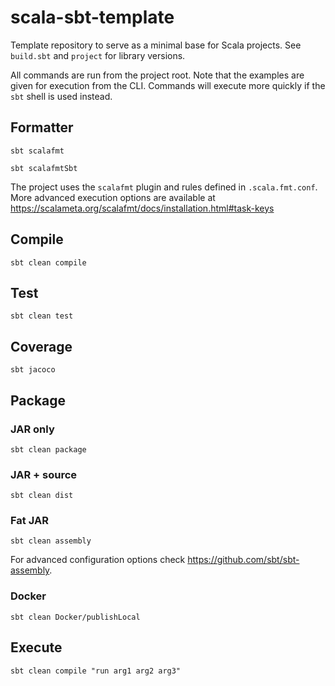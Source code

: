 # scala-sbt-template

Template repository to serve as a minimal base for Scala projects.  See `build.sbt` and `project` for library versions.

All commands are run from the project root.  Note that the examples are given for execution from the CLI.  Commands will 
execute more quickly if the `sbt` shell is used instead.

## Formatter

```shell
sbt scalafmt
```

```shell
sbt scalafmtSbt
```
The project uses the `scalafmt` plugin and rules defined in `.scala.fmt.conf`.  More advanced execution options are 
available at https://scalameta.org/scalafmt/docs/installation.html#task-keys

## Compile

```shell
sbt clean compile
```

## Test

```shell
sbt clean test
```

## Coverage

```shell
sbt jacoco
```

## Package

### JAR only

```shell
sbt clean package
```

### JAR + source

```shell
sbt clean dist
```

### Fat JAR

```shell
sbt clean assembly
```

For advanced configuration options check https://github.com/sbt/sbt-assembly.

### Docker

```shell
sbt clean Docker/publishLocal
```

## Execute

```shell
sbt clean compile "run arg1 arg2 arg3"
```
